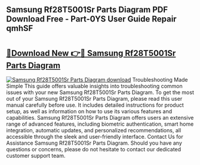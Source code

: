 ## Samsung Rf28T5001Sr Parts Diagram PDF Download Free - Part-0YS User Guide Repair qmhSF

# <h2><a href="http://dfq432j.blite.top/?on=Samsung+Rf28T5001Sr+Parts+Diagram">🔗Download New 👉🔴 Samsung Rf28T5001Sr Parts Diagram</a></h2>

[![Samsung Rf28T5001Sr Parts Diagram download](https://i.imgur.com/lujVjoI.png)](http://dfq432j.blite.top/?on=Samsung+Rf28T5001Sr+Parts+Diagram)
Troubleshooting Made Simple This guide offers valuable insights into troubleshooting common issues with your new Samsung Rf28T5001Sr Parts Diagram. To get the most out of your Samsung Rf28T5001Sr Parts Diagram, please read this user manual carefully before use. It includes detailed instructions for product setup, as well as information on how to use its various features and capabilities. Samsung Rf28T5001Sr Parts Diagram offers users an extensive range of advanced features, including biometric authentication, smart home integration, automatic updates, and personalized recommendations, all accessible through the sleek and user-friendly interface. Contact Us for Assistance Samsung Rf28T5001Sr Parts Diagram. Should you have any questions or concerns, please do not hesitate to contact our dedicated customer support team.
